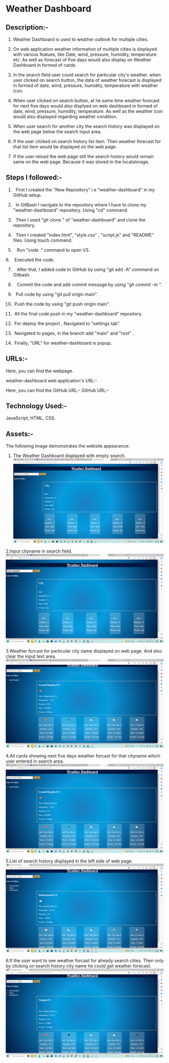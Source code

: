 # Weather Dashboard


## Description:-
1. Weather Dashboard is used to weather outlook for multiple cities.

2. On web application weather information of multiple cities is displayed with various featues, like Date, wind, pressure, humidity, temperature etc. As well as forecast of five days would also display on Weather Dashboard in formed of cards.


3. In the search field user could search for particular city's weather. when user clicked on search button, the data of weather forecast is displayed in formed of date, wind, pressure, humidity, temperature with weather icon.

4. When user clicked on search button, at he same time weather forecast for next five days would also displyed on web dashboard in formed of date, wind, pressure, humidity, temperature. As well as the weather icon would also displayed regarding weather condition.

5. When user search for another city the search history was displayed on the web page below the search input area.

6. If the user clicked on search history list item. Then weather forecast for that list item would be displayed on the web page.

7. If the user reload the web page still the search history would remain same on the web page. Because it was stored in the localstorage.



## Steps I followed:-

1.   First I created the "New Repository" i.e "weather-dashboard" in my GitHub setup.

2.   In GitBash I navigate to the repository where I have to clone my "weather-dashboard" repository. Using "cd" command.

3.   Then I used "git clone <ssh key>" of "weather-dashboard" and clone the repository.
  
4.   Then I created "index.html", "style.css" , "script.js" and "README" files. Using touch command.

5.    Run "code ." command to open VS.

6.    Executed the code.

7.    After that, I added code to GitHub by using "git add -A" command on Gitbash. 
 
8.    Commit the code and add commit message by using "git commit -m <message>".

9.   Pull code by using "git pull origin main".

10.  Push the code by using "git push origin main".

11.  All the final code push in my "weather-dashboard" repository.

12.  For deploy the project , Navigated to "settings tab".

13.  Navigated to pages, in the branch add "main" and "root" .

14.  Finally, "URL" for weather-dashboard is popup.
 

## URLs:-
Here, you can find the webpage.

weather-dashboard web application's URL:- 

Here, you can find the GitHub URL:-
GitHub URL:- 


## Technology Used:-
JavaScript, HTML, CSS.


## Assets:-

The following image demonstrates the website appearance:
1. The Weather Dashboard displayed with empty search. 
![Website](./assets/images/screenshot1.png)

2.Input cityname in search field.
![Website](./assets/images/screenshot2.png)

3.Weather forcast for particular city name displayed on web page. And also clear the input text area.
![Website](./assets/images/screenshot3.png)

4.All cards showing next five days weather forcast for that cityname which user entered in search area.
![Website](./assets/images/screenshot4.png)

5.List of search history displayed in the left side of web page.
![Website](./assets/images/screenshot5.png)

6.If the user want to see weather forcast for already search cities. Then only by clicking on search history city name he could get weather forecast.
![Website](./assets/images/screenshot6.png)

